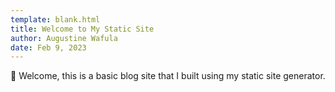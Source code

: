 ```yaml
---
template: blank.html
title: Welcome to My Static Site
author: Augustine Wafula
date: Feb 9, 2023
---
```


👋 Welcome, this is a basic blog site that I built using my static site generator.
